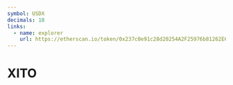 ```yaml
---
symbol: USDX
decimals: 18
links:
  - name: explorer
    url: https://etherscan.io/token/0x237c0e91c28d20254A2F25976b81262E63bB767f
---
```


# XITO
